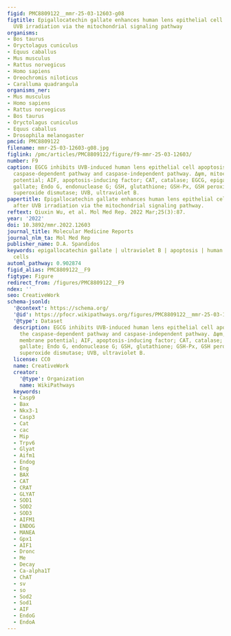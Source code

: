 ```yaml
---
figid: PMC8809122__mmr-25-03-12603-g08
figtitle: Epigallocatechin gallate enhances human lens epithelial cell survival after
  UVB irradiation via the mitochondrial signaling pathway
organisms:
- Bos taurus
- Oryctolagus cuniculus
- Equus caballus
- Mus musculus
- Rattus norvegicus
- Homo sapiens
- Oreochromis niloticus
- Caralluma quadrangula
organisms_ner:
- Mus musculus
- Homo sapiens
- Rattus norvegicus
- Bos taurus
- Oryctolagus cuniculus
- Equus caballus
- Drosophila melanogaster
pmcid: PMC8809122
filename: mmr-25-03-12603-g08.jpg
figlink: /pmc/articles/PMC8809122/figure/f9-mmr-25-03-12603/
number: F9
caption: EGCG inhibits UVB-induced human lens epithelial cell apoptosis through the
  caspase-dependent pathway and caspase-independent pathway. Δψm, mitochondrial membrane
  potential; AIF, apoptosis-inducing factor; CAT, catalase; EGCG, epigallocatechin
  gallate; Endo G, endonuclease G; GSH, glutathione; GSH-Px, GSH peroxidase; SOD,
  superoxide dismutase; UVB, ultraviolet B.
papertitle: Epigallocatechin gallate enhances human lens epithelial cell survival
  after UVB irradiation via the mitochondrial signaling pathway.
reftext: Qiuxin Wu, et al. Mol Med Rep. 2022 Mar;25(3):87.
year: '2022'
doi: 10.3892/mmr.2022.12603
journal_title: Molecular Medicine Reports
journal_nlm_ta: Mol Med Rep
publisher_name: D.A. Spandidos
keywords: epigallocatechin gallate | ultraviolet B | apoptosis | human lens epithelial
  cells
automl_pathway: 0.902874
figid_alias: PMC8809122__F9
figtype: Figure
redirect_from: /figures/PMC8809122__F9
ndex: ''
seo: CreativeWork
schema-jsonld:
  '@context': https://schema.org/
  '@id': https://pfocr.wikipathways.org/figures/PMC8809122__mmr-25-03-12603-g08.html
  '@type': Dataset
  description: EGCG inhibits UVB-induced human lens epithelial cell apoptosis through
    the caspase-dependent pathway and caspase-independent pathway. Δψm, mitochondrial
    membrane potential; AIF, apoptosis-inducing factor; CAT, catalase; EGCG, epigallocatechin
    gallate; Endo G, endonuclease G; GSH, glutathione; GSH-Px, GSH peroxidase; SOD,
    superoxide dismutase; UVB, ultraviolet B.
  license: CC0
  name: CreativeWork
  creator:
    '@type': Organization
    name: WikiPathways
  keywords:
  - Casp9
  - Bax
  - Nkx3-1
  - Casp3
  - Cat
  - cac
  - Mip
  - Trpv6
  - Glyat
  - Aifm1
  - Endog
  - Eng
  - BAX
  - CAT
  - CRAT
  - GLYAT
  - SOD1
  - SOD2
  - SOD3
  - AIFM1
  - ENDOG
  - MANEA
  - Gpx1
  - AIF1
  - Dronc
  - Me
  - Decay
  - Ca-alpha1T
  - ChAT
  - sv
  - so
  - Sod2
  - Sod1
  - AIF
  - EndoG
  - EndoA
---
```

